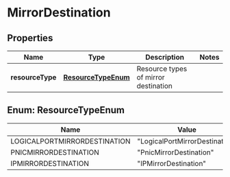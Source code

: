 # MirrorDestination

## Properties
Name | Type | Description | Notes
------------ | ------------- | ------------- | -------------
**resourceType** | [**ResourceTypeEnum**](#ResourceTypeEnum) | Resource types of mirror destination | 

<a name="ResourceTypeEnum"></a>
## Enum: ResourceTypeEnum
Name | Value
---- | -----
LOGICALPORTMIRRORDESTINATION | &quot;LogicalPortMirrorDestination&quot;
PNICMIRRORDESTINATION | &quot;PnicMirrorDestination&quot;
IPMIRRORDESTINATION | &quot;IPMirrorDestination&quot;
